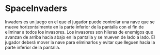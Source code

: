 # SpaceInvaders
Invaders es un juego en el que el jugador puede controlar una nave que se mueve horizontalmente en la parte inferior de la pantalla con el fin de eliminar a todos los invasores. Los invasores son hileras de enemigos que avanzan de arriba hacia abajo en la pantalla y se mueven de lado a lado. El jugador deberá mover la nave para eliminarlos y evitar que lleguen hacia la parte inferior de la pantalla.
